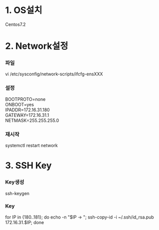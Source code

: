 # 1. OS설치
Centos7.2 <br/>

# 2. Network설정
### 파일
vi /etc/sysconfig/network-scripts/ifcfg-ensXXX <br/>

### 설정
BOOTPROTO=none<br/>
ONBOOT=yes<br/>
IPADDR=172.16.31.180<br/>
GATEWAY=172.16.31.1<br/>
NETMASK=255.255.255.0<br/>

### 재시작
systemctl restart network<br/>

# 3. SSH Key
### Key생성
ssh-keygen<br/>

### Key
for IP in {180..181}; do echo -n "$IP -> "; ssh-copy-id -i ~/.ssh/id_rsa.pub 172.16.31.$IP; done<br/>
